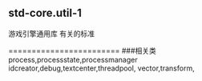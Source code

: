 ## std-core.util-1
游戏引擎通用库 有关的标准  

========================
###相关类
process,processstate,processmanager
idcreator,debug,textcenter,threadpool,
vector,transform,